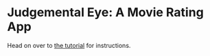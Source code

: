 Judgemental Eye: A Movie Rating App
===================================
Head on over to [the tutorial](http://chriszf.github.com/ratings) for instructions.
